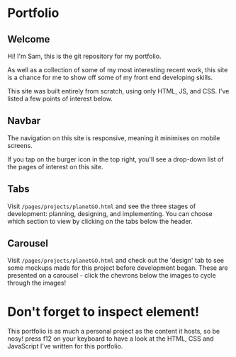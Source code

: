 # Portfolio
## Welcome
Hi! I'm Sam, this is the git repository for my portfolio.

As well as a collection of some of my most interesting recent work, this site is a chance for me to show off some of my front end developing skills.

This site was built entirely from scratch, using only HTML, JS, and CSS. I've listed a few points of interest below.

## Navbar
The navigation on this site is responsive, meaning it minimises on mobile screens.

If you tap on the burger icon in the top right, you'll see a drop-down list of the pages of interest on this site. 

## Tabs
Visit `/pages/projects/planetGO.html` and see the three stages of development: planning, designing, and implementing. You can choose which section to view by clicking on the tabs below the header.

## Carousel
Visit `/pages/projects/planetGO.html` and check out the 'design' tab to see some mockups made for this project before development began. These are presented on a carousel - click the chevrons below the images to cycle through the images!

# Don't forget to inspect element!
This portfolio is as much a personal project as the content it hosts, so be nosy! press f12 on your keyboard to have a look at the HTML, CSS and JavaScript I've written for this portfolio.